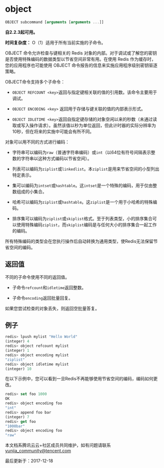 # object

```javascript
OBJECT subcommand [arguments [arguments ...]]
```

**自2.2.3起可用。**

**时间复杂度：** O（1）适用于所有当前实施的子命令。

OBJECT 命令允许检查与键相关的 Redis 对象的内部。对于调试或了解您的密钥是否使用特殊编码的数据类型以节省空间非常有用。在使用 Redis 作为缓存时，您的应用程序也可能使用 OBJECT 命令报告的信息来实施应用程序级别密钥驱逐策略。

OBJECT命令支持多个子命令：

- `OBJECT REFCOUNT <key>`返回与指定键相关联的值的引用数。该命令主要用于调试。

- `OBJECT ENCODING <key>` 返回用于存储与键关联的值的内部表示形式。

- `OBJECT IDLETIME <key>`返回自指定键存储的对象空闲以来的秒数（未通过读取或写入操作请求）。虽然该值以秒为单位返回，但此计时器的实际分辨率为10秒，但在将来的实施中可能会有所不同。

对象可以用不同的方式进行编码：

- 字符串可以编码为`raw`（普通字符串编码）或`int`（以64位有符号间隔表示整数的字符串以这种方式编码以节省空间）。

- 列表可以编码为`ziplist`或`linkedlist`。本`ziplist`是用来节省空间的小型列出特定表示。

- 集可以编码为`intset`或`hashtable`。这`intset`是一个特殊的编码，用于仅由整数组成的小集合。

- 哈希可以编码为`ziplist`或`hashtable`。这`ziplist`是一个用于小哈希的特殊编码。

- 排序集可以编码为`ziplist`或`skiplist`格式。至于列表类型，小的排序集合可以使用特殊编码`ziplist`，而`skiplist`编码是与任何大小的排序集合一起工作的编码。

所有特殊编码的类型会在您执行操作后自动转换为通用类型，使Redis无法保留节省空间的编码。

## 返回值

不同的子命令使用不同的返回值。

- 子命令`refcount`和`idletime`返回整数。

- 子命令`encoding`返回批量回复。

如果您尝试检查的对象丢失，则返回空批量答复。

## 例子

```javascript
redis> lpush mylist "Hello World"
(integer) 4
redis> object refcount mylist
(integer) 1
redis> object encoding mylist
"ziplist"
redis> object idletime mylist
(integer) 10
```

在以下示例中，您可以看到一旦Redis不再能够使用节省空间的编码，编码如何更改。

```javascript
redis> set foo 1000
OK
redis> object encoding foo
"int"
redis> append foo bar
(integer) 7
redis> get foo
"1000bar"
redis> object encoding foo
"raw"
```

本文档系腾讯云云+社区成员共同维护，如有问题请联系 yunjia_community@tencent.com

最后更新于：2017-12-18


  